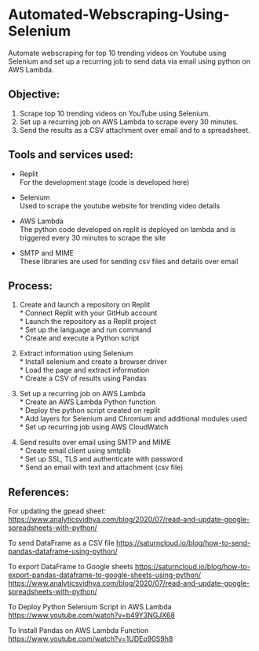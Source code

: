 # Automated-Webscraping-Using-Selenium
Automate webscraping for top 10 trending videos on Youtube using Selenium and set up a recurring job to send data via email using python on AWS Lambda.

## Objective:
  1. Scrape top 10 trending videos on YouTube using Selenium.
  2. Set up a recurring job on AWS Lambda to scrape every 30 minutes.
  3. Send the results as a CSV attachment over email and to a spreadsheet.

## Tools and services used:
  * Replit     
    For the development stage (code is developed here)
    
  * Selenium  
    Used to scrape the youtube website for trending video details
    
  * AWS Lambda  
    The python code developed on replit is deployed on lambda and is triggered every 30 minutes to scrape the site
    
  * SMTP and MIME  
    These libraries are used for sending csv files and details over email

  ## Process:
  1. Create and launch a repository on Replit  
    * Connect Replit with your GitHub account  
    * Launch the repository as a Replit project  
    * Set up the language and run command  
    * Create and execute a Python script  
      
  2. Extract information using Selenium  
    * Install selenium and create a browser driver  
    * Load the page and extract information  
    * Create a CSV of results using Pandas  
      
  3. Set up a recurring job on AWS Lambda  
    * Create an AWS Lambda Python function   
    * Deploy the python script created on replit  
    * Add layers for Selenium and Chromium and additional modules used  
    * Set up recurring job using AWS CloudWatch  
      
  4. Send results over email using SMTP and MIME  
    * Create email client using smtplib  
    * Set up SSL, TLS and authenticate with password  
    * Send an email with text and attachment (csv file)  

  ## References:
  For updating the gpead sheet: 
  https://www.analyticsvidhya.com/blog/2020/07/read-and-update-google-spreadsheets-with-python/
  
  To send DataFrame as a CSV file
  https://saturncloud.io/blog/how-to-send-pandas-dataframe-using-python/

  To export DataFrame to Google sheets
  https://saturncloud.io/blog/how-to-export-pandas-dataframe-to-google-sheets-using-python/
  https://www.analyticsvidhya.com/blog/2020/07/read-and-update-google-spreadsheets-with-python/

  To Deploy Python Selenium Script in AWS Lambda
  https://www.youtube.com/watch?v=b49Y3NGJX68

  To Install Pandas on AWS Lambda Function
  https://www.youtube.com/watch?v=1UDEp90S9h8
